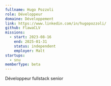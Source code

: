 ```yaml
---
fullname: Hugo Pozzoli
role: Développeur
domaine: Développement
link: https://www.linkedin.com/in/hugopozzoli/
github: FlawaCLV
missions:
  - start: 2023-08-16
    end: 2025-01-31
    status: independent
    employer: Malt
startups:
  - snu
memberType: beta
---
```


Développeur fullstack senior
